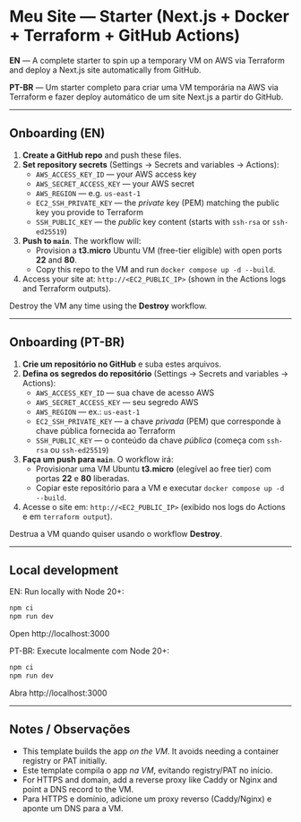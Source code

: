 # Meu Site — Starter (Next.js + Docker + Terraform + GitHub Actions)

**EN** — A complete starter to spin up a temporary VM on AWS via Terraform and deploy a Next.js site automatically from GitHub.

**PT-BR** — Um starter completo para criar uma VM temporária na AWS via Terraform e fazer deploy automático de um site Next.js a partir do GitHub.

---

## Onboarding (EN)

1) **Create a GitHub repo** and push these files.
2) **Set repository secrets** (Settings → Secrets and variables → Actions):
   - `AWS_ACCESS_KEY_ID` — your AWS access key
   - `AWS_SECRET_ACCESS_KEY` — your AWS secret
   - `AWS_REGION` — e.g. `us-east-1`
   - `EC2_SSH_PRIVATE_KEY` — the *private* key (PEM) matching the public key you provide to Terraform
   - `SSH_PUBLIC_KEY` — the *public* key content (starts with `ssh-rsa` or `ssh-ed25519`)
3) **Push to `main`**. The workflow will:
   - Provision a **t3.micro** Ubuntu VM (free-tier eligible) with open ports **22** and **80**.
   - Copy this repo to the VM and run `docker compose up -d --build`.
4) Access your site at: `http://<EC2_PUBLIC_IP>` (shown in the Actions logs and Terraform outputs).

Destroy the VM any time using the **Destroy** workflow.

---

## Onboarding (PT-BR)

1) **Crie um repositório no GitHub** e suba estes arquivos.
2) **Defina os segredos do repositório** (Settings → Secrets and variables → Actions):
   - `AWS_ACCESS_KEY_ID` — sua chave de acesso AWS
   - `AWS_SECRET_ACCESS_KEY` — seu segredo AWS
   - `AWS_REGION` — ex.: `us-east-1`
   - `EC2_SSH_PRIVATE_KEY` — a chave *privada* (PEM) que corresponde à chave pública fornecida ao Terraform
   - `SSH_PUBLIC_KEY` — o conteúdo da chave *pública* (começa com `ssh-rsa` ou `ssh-ed25519`)
3) **Faça um push para `main`**. O workflow irá:
   - Provisionar uma VM Ubuntu **t3.micro** (elegível ao free tier) com portas **22** e **80** liberadas.
   - Copiar este repositório para a VM e executar `docker compose up -d --build`.
4) Acesse o site em: `http://<EC2_PUBLIC_IP>` (exibido nos logs do Actions e em `terraform output`).

Destrua a VM quando quiser usando o workflow **Destroy**.

---

## Local development

EN: Run locally with Node 20+:
```bash
npm ci
npm run dev
```
Open http://localhost:3000

PT-BR: Execute localmente com Node 20+:
```bash
npm ci
npm run dev
```
Abra http://localhost:3000

---

## Notes / Observações

- This template builds the app *on the VM*. It avoids needing a container registry or PAT initially.
- Este template compila o app *na VM*, evitando registry/PAT no início.
- For HTTPS and domain, add a reverse proxy like Caddy or Nginx and point a DNS record to the VM.
- Para HTTPS e domínio, adicione um proxy reverso (Caddy/Nginx) e aponte um DNS para a VM.

